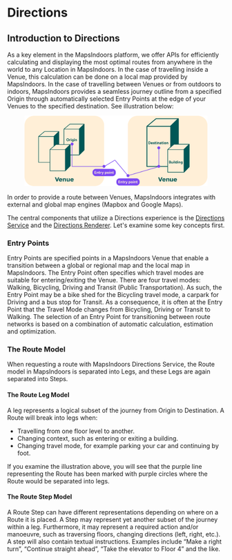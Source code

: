 # Directions

## Introduction to Directions

As a key element in the MapsIndoors platform, we offer APIs for efficiently calculating and displaying the most optimal routes from anywhere in the world to any Location in MapsIndoors. In the case of travelling inside a Venue, this calculation can be done on a local map provided by MapsIndoors. In the case of travelling between Venues or from outdoors to indoors, MapsIndoors provides a seamless journey outline from a specified Origin through automatically selected Entry Points at the edge of your Venues to the specified destination. See illustration below:

<figure><img src="../../../.gitbook/assets/Routing-directions.png" alt=""><figcaption></figcaption></figure>

In order to provide a route between Venues, MapsIndoors integrates with external and global map engines (Mapbox and Google Maps).

The central components that utilize a Directions experience is the [Directions Service](https://docs.mapsindoors.com/directions-service/) and the [Directions Renderer](https://docs.mapsindoors.com/directions-renderer/). Let's examine some key concepts first.

### Entry Points[​](https://docs.mapsindoors.com/directions-intro#entry-points) <a href="#entry-points" id="entry-points"></a>

Entry Points are specified points in a MapsIndoors Venue that enable a transition between a global or regional map and the local map in MapsIndoors. The Entry Point often specifies which travel modes are suitable for entering/exiting the Venue. There are four travel modes: Walking, Bicycling, Driving and Transit (Public Transportation). As such, the Entry Point may be a bike shed for the Bicycling travel mode, a carpark for Driving and a bus stop for Transit. As a consequence, it is often at the Entry Point that the Travel Mode changes from Bicycling, Driving or Transit to Walking. The selection of an Entry Point for transitioning between route networks is based on a combination of automatic calculation, estimation and optimization.

### The Route Model[​](https://docs.mapsindoors.com/directions-intro#the-route-model) <a href="#the-route-model" id="the-route-model"></a>

When requesting a route with MapsIndoors Directions Service, the Route model in MapsIndoors is separated into Legs, and these Legs are again separated into Steps.&#x20;

#### The Route Leg Model[​](https://docs.mapsindoors.com/directions-intro#the-route-leg-model) <a href="#the-route-leg-model" id="the-route-leg-model"></a>

A leg represents a logical subset of the journey from Origin to Destination. A Route will break into legs when:

* Travelling from one floor level to another.
* Changing context, such as entering or exiting a building.
* Changing travel mode, for example parking your car and continuing by foot.

If you examine the illustration above, you will see that the purple line representing the Route has been marked with purple circles where the Route would be separated into legs.

#### The Route Step Model[​](https://docs.mapsindoors.com/directions-intro#the-route-step-model) <a href="#the-route-step-model" id="the-route-step-model"></a>

A Route Step can have different representations depending on where on a Route it is placed. A Step may represent yet another subset of the journey within a leg. Furthermore, it may represent a required action and/or manoeuvre, such as traversing floors, changing directions (left, right, etc.). A step will also contain textual instructions. Examples include “Make a right turn”, “Continue straight ahead”, “Take the elevator to Floor 4” and the like.
